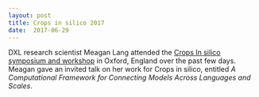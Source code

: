 ```yaml
---
layout: post
title: Crops in silico 2017 
date:  2017-06-29
---
```


DXL research scientist Meagan Lang attended the <a href="http://cropsinsilico.org/cis2017/">Crops In silico symposium and workshop</a> in Oxford, England over the past few days. Meagan gave an invited talk on her work for Crops in silico, entitled <i>A Computational Framework for Connecting Models Across Languages and Scales</i>. 
